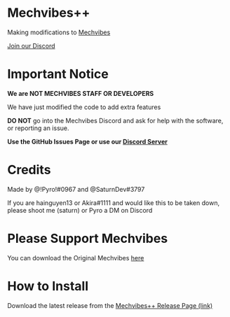 # Mechvibes++

Making modifications to [Mechvibes](https://mechvibes.com/)

[Join our Discord](https://discord.gg/WR5Ax6vXNU)

# Important Notice

**We are NOT MECHVIBES STAFF OR DEVELOPERS**

We have just modified the code to add extra features

**DO NOT** go into the Mechvibes Discord and ask for help with the software, or reporting an issue. 

**Use the GitHub Issues Page or use our [Discord Server](https://discord.gg/WR5Ax6vXNU)**

# Credits

Made by @!Pyro!#0967 and @SaturnDev#3797

If you are hainguyen13 or Akira#1111 and would like this to be taken down, please shoot me (saturn) or Pyro a DM on Discord

# Please Support Mechvibes

You can download the Original Mechvibes [here](https://mechvibes.com/download/)

# How to Install

Download the latest release from the [Mechvibes++ Release Page (link)](https://github.com/PyroCalzone/MechVibesModified/releases/latest)



